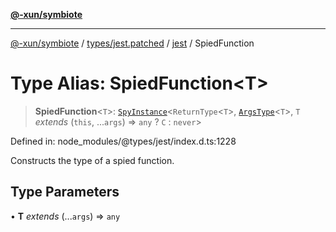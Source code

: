 [**@-xun/symbiote**](../../../../../README.md)

***

[@-xun/symbiote](../../../../../README.md) / [types/jest.patched](../../../README.md) / [jest](../README.md) / SpiedFunction

# Type Alias: SpiedFunction\<T\>

> **SpiedFunction**\<`T`\>: [`SpyInstance`](../interfaces/SpyInstance.md)\<`ReturnType`\<`T`\>, [`ArgsType`](ArgsType.md)\<`T`\>, `T` *extends* (`this`, ...`args`) => `any` ? `C` : `never`\>

Defined in: node\_modules/@types/jest/index.d.ts:1228

Constructs the type of a spied function.

## Type Parameters

• **T** *extends* (...`args`) => `any`
